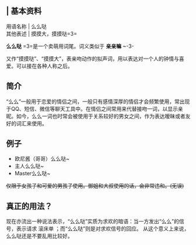 |  **基本资料**  
---  
用语名称  |  么么哒   
其他表述  |  摸摸大，摸摸哒=3=   
  
**么么哒** =3=是一个卖萌用词尾。词义类似于 **亲亲嘛** ~-3-

又作“摸摸哒”、“摸摸大”，表亲吻动作的拟声词，用以表达对一个人的钟情与喜爱。可以接在各种人称之后。

##  简介

“么么”一般用于恋爱的情侣之间，一般只有感情深厚的情侣才会频繁使用，常出现于QQ、短信、微信等聊天工具中。在情侣之间常用来代替接吻一词，以显示亲昵。如今，么么一词也时常会被使用于关系较好的男女之间，作为表达暧昧或者友好的词汇来使用。

##  例子

  * 欧尼酱（哥哥）么么哒~ 
  * 主人么么哒~ 
  * Master么么哒~ 

~~仅限于女孩子和可爱的男孩子使用。御姐和大叔使用的话，会非常违和。(无误)~~

##  真正的用法？

现在亦流出一种说法表示，“么么哒”实质为求欢的暗语：当一方发出“么么”的信号，表示请求  滚床单  ；而“么么哒”则是对求欢信号的回应。
从这个意义上来说，么么哒还是不要乱用比较好。

